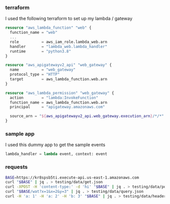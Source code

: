 ### terraform

I used the following terraform to set up my lambda / gateway

```terraform
resource "aws_lambda_function" "web" {
  function_name = "web"
  ...
  role          = aws_iam_role.lambda_web.arn
  handler       = "lambda_web.lambda_handler"
  runtime       = "python3.8"
}

resource "aws_apigatewayv2_api" "web_gateway" {
  name          = "web_gateway"
  protocol_type = "HTTP"
  target        = aws_lambda_function.web.arn
}

resource "aws_lambda_permission" "web_gateway" {
  action        = "lambda:InvokeFunction"
  function_name = aws_lambda_function.web.arn
  principal     = "apigateway.amazonaws.com"

  source_arn = "${aws_apigatewayv2_api.web_gateway.execution_arn}/*/*"
}
```

### sample app

I used this dummy app to get the sample events

```python
lambda_handler = lambda event, context: event
```

### requests

```bash
BASE=https://kr8spsb5ti.execute-api.us-east-1.amazonaws.com
curl "$BASE" | jq . > testing/data/get.json
curl -XPOST -H 'content-type:' -d 'hi' "$BASE" | jq . > testing/data/post.json
curl "$BASE/wat?x=1&x=2&y=3" | jq . > testing/data/query.json
curl -H 'a: 1' -H 'a: 2' -H 'b: 3' "$BASE" | jq . > testing/data/headers.json
```
